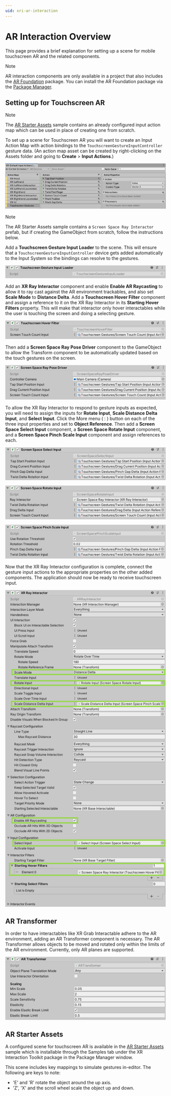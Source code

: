 ```yaml
---
uid: xri-ar-interaction
---
```


# AR Interaction Overview

This page provides a brief explanation for setting up a scene for mobile touchscreen AR and the related components.

> [!NOTE]
> AR interaction components are only available in a project that also includes the [AR Foundation](https://docs.unity3d.com/Manual/com.unity.xr.arfoundation.html) package. You can install the AR Foundation package via the [Package Manager](https://docs.unity3d.com/Manual/upm-ui-install.html).

## Setting up for Touchscreen AR 

> [!NOTE]
> The [AR Starter Assets](samples-ar-starter-assets.md) sample contains an already configured input action map which can be used in place of creating one from scratch.

To set up a scene for Touchscreen AR you will want to create an Input Action Map with action bindings to the `TouchscreenGestureInputController` gesture data. (An action map asset can be created by right-clicking on the Assets folder and going to **Create** &gt; **Input Actions**.)

![Gesture Input Action Map](images/gesture-action-map.png)

> [!NOTE]
> The AR Starter Assets sample contains a `Screen Space Ray Interactor` prefab, but if creating the GameObject from scratch, follow the instructions below.

Add a **Touchscreen Gesture Input Loader** to the scene. This will ensure that a `TouchscreenGestureInputController` device gets added automatically to the Input System so the bindings can resolve to the gestures.

![Touchscreen Gesture Input Loader component](images/touchscreen-gesture-input-loader.png)

Add an **XR Ray Interactor** component and enable **Enable AR Raycasting** to allow it to ray cast against the AR environment trackables, and also set **Scale Mode** to **Distance Delta**. Add a **Touchscreen Hover Filter** component and assign a reference to it on the XR Ray Interactor in its **Starting Hover Filters** property. This will make that interactor only hover interactables while the user is touching the screen and doing a selecting gesture.

![Touchscreen Hover Filter component](images/touchscreen-hover-filter.png)

Then add a **Screen Space Ray Pose Driver** component to the GameObject to allow the Transform component to be automatically updated based on the touch gestures on the screen.

![Screen Space Ray Pose Driver component](images/screen-space-ray-pose-driver.png)

To allow the XR Ray Interactor to respond to gesture inputs as expected, you will need to assign the inputs for **Rotate Input**, **Scale Distance Delta Input**, and **Select Input**. Click the More menu (`⋮`) button on each of the three input properties and set to **Object Reference**. Then add a **Screen Space Select Input** component, a **Screen Space Rotate Input** component, and a **Screen Space Pinch Scale Input** component and assign references to each.

![Screen Space Select Input component](images/screen-space-select-input.png)

![Screen Space Rotate Input component](images/screen-space-rotate-input.png)

![Screen Space Pinch Scale Input component](images/screen-space-pinch-scale-input.png)

Now that the XR Ray Interactor configuration is complete, connect the gesture input actions to the appropriate properties on the other added components. The application should now be ready to receive touchscreen input.

![XR Ray Interactor component](images/ar-interaction-ray-interactor.png)

## AR Transformer

In order to have interactables like XR Grab Interactable adhere to the AR environment, adding an AR Transformer component is necessary. The AR Transformer allows objects to be moved and rotated only within the limits of the AR environment. Currently, only AR planes are supported.

![AR Transformer component](images/ar-transformer.png)

## AR Starter Assets

A configured scene for touchscreen AR is available in the [AR Starter Assets](samples-ar-starter-assets.md) sample which is installable through the Samples tab under the XR Interaction Toolkit package in the Package Manager window.

This scene includes key mappings to simulate gestures in-editor. The following are keys to note:

- 'E' and 'R' rotate the object around the up axis.
- 'Z', 'X' and the scroll wheel scale the object up and down.
